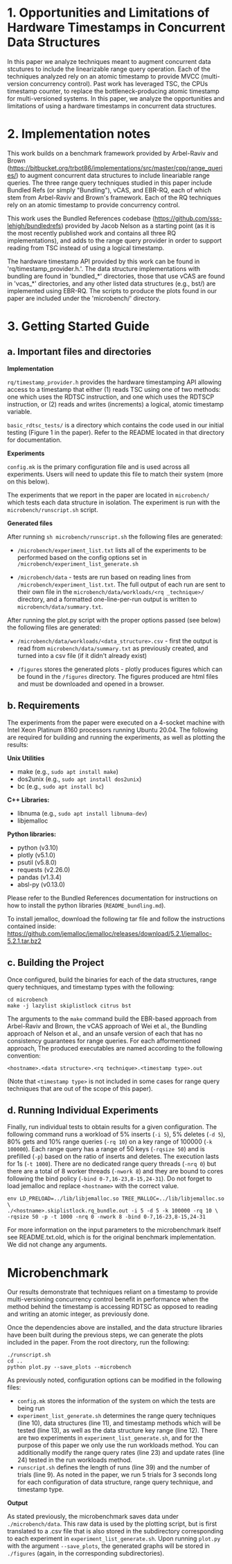 # 1. Opportunities and Limitations of Hardware Timestamps in Concurrent Data Structures

In this paper we analyze techniques meant to augment concurrent data stcutures to include the linearizable range query operation. Each of the techniques analyzed rely on an atomic timestamp to provide MVCC (multi-version concurrency control). Past work has leveraged TSC, the CPUs timestamp counter, to replace the bottleneck-producing atomic timestamp for multi-versioned systems. In this paper, we analyze the opportunities and limitations of using a hardware timestamps in concurrent data structures.

# 2. Implementation notes

This work builds on a benchmark framework provided by Arbel-Raviv and Brown (https://bitbucket.org/trbot86/implementations/src/master/cpp/range_queries/) to augment concurrent data structures to include lineariable range queries. The three range query techniques studied in this paper include Bundled Refs (or simply "Bundling"), vCAS, and EBR-RQ, each of which stem from Arbel-Raviv and Brown's framework. Each of the RQ techniques rely on an atomic timestamp to provide concurrency control.

This work uses the Bundled References codebase (https://github.com/sss-lehigh/bundledrefs) provided by Jacob Nelson as a starting point (as it is the most recently published work and contains all three RQ implementations), and adds to the range query provider in order to support reading from TSC instead of using a logical timestamp. 

The hardware timestamp API provided by this work can be found in 'rq/timestamp_provider.h.'. The data structure implementations with bundling are found in 'bundled_\*' directories, those that use vCAS are found in 'vcas_\*' directories, and any other listed data structures (e.g., bst/) are implemented using EBR-RQ. The scripts to produce the plots found in our paper are included under the 'microbench/' directory.

# 3. Getting Started Guide

## a. Important files and directories

**Implementation**

`rq/timestamp_provider.h` provides the hardware timestamping API allowing access to a timestamp that either (1) reads TSC using one of two methods: one which uses the RDTSC instruction, and one which uses the RDTSCP instruction, or (2) reads and writes (increments) a logical, atomic timestamp variable.

`basic_rdtsc_tests/` is a directory which contains the code used in our initial testing (Figure 1 in the paper). Refer to the README located in that directory for documentation.

**Experiments**

`config.mk` is the primary configuration file and is used across all experiments. Users will need to update this file to match their system (more on this below).

The experiments that we report in the paper are located in `microbench/` which tests each data structure in isolation. The experiment is run with the `microbench/runscript.sh` script.

**Generated files**

After running `sh microbench/runscript.sh` the following files are generated:

+ `/microbench/experiment_list.txt` lists all of the experiments to be performed based on the config options set in `/microbench/experiment_list_generate.sh`

+ `/microbench/data` - tests are run based on reading lines from `/microbench/experiment_list.txt`. The full output of each run are sent to their own file in the `microbench/data/workloads/<rq _technique>/` directory, and a formatted one-line-per-run output is written to `microbench/data/summary.txt`.

After running the plot.py script with the proper options passed (see below) the following files are generated:

+ `/microbench/data/workloads/<data_structure>.csv` - first the output is read from `microbench/data/summary.txt` as previously created, and turned into a csv file (if it didn't already exist)

+ `/figures` stores the generated plots - plotly produces figures which can be found in the `/figures` directory. The figures produced are html files and must be downloaded and opened in a browser.


## b. Requirements

The experiments from the paper were executed on a 4-socket machine with Intel Xeon Platinum 8160 processors running Ubuntu 20.04. The following are required for building and running the experiments, as well as plotting the results:

**Unix Utilities**
+ make (e.g., `sudo apt install make`)
+ dos2unix (e.g., `sudo apt install dos2unix`)
+ bc (e.g., `sudo apt install bc`)

**C++ Libraries:**
+ libnuma (e.g., `sudo apt install libnuma-dev`)
+ libjemalloc

**Python libraries:**
+ python (v3.10)
+ plotly (v5.1.0)
+ psutil (v5.8.0)
+ requests (v2.26.0)
+ pandas (v1.3.4)
+ absl-py (v0.13.0)

Please refer to the Bundled References documentation for instructions on how to install the python libraries (`README_bundling.md`).

To install jemalloc, download the following tar file and follow the instructions contained inside: https://github.com/jemalloc/jemalloc/releases/download/5.2.1/jemalloc-5.2.1.tar.bz2


## c. Building the Project

Once configured, build the binaries for each of the data structures, range query techniques, and timestamp types with the following:

```
cd microbench
make -j lazylist skiplistlock citrus bst
```

The arguments to the `make` command build the EBR-based approach from Arbel-Raviv and Brown, the vCAS approach of Wei et al., the Bundling approach of Nelson et al., and an unsafe version of each that has no consistency guarantees for range queries. For each afformentioned approach, The produced executables are named according to the following convention:

`<hostname>.<data structure>.<rq technique>.<timestamp type>.out`

(Note that `<timestamp type>` is not included in some cases for range query techniques that are out of the scope of this paper).

## d. Running Individual Experiments

Finally, run individual tests to obtain results for a given configuration. The following command runs a workload of 5% inserts (`-i 5`), 5% deletes (`-d 5`), 80% gets and 10% range queries (`-rq 10`) on a key range of 100000 (`-k 100000`). Each range query has a range of 50 keys (`-rqsize 50`) and is prefilled (`-p`) based on the ratio of inserts and deletes. The execution lasts for 1s (`-t 1000`). There are no dedicated range query threads (`-nrq 0`) but there are a total of 8 worker threads (`-nwork 8`) and they are bound to cores following the bind policy (`-bind 0-7,16-23,8-15,24-31`). Do not forget to load jemalloc and replace `<hostname>` with the correct value.

```
env LD_PRELOAD=../lib/libjemalloc.so TREE_MALLOC=../lib/libjemalloc.so \ 
./<hostname>.skiplistlock.rq_bundle.out -i 5 -d 5 -k 100000 -rq 10 \ 
-rqsize 50 -p -t 1000 -nrq 0 -nwork 8 -bind 0-7,16-23,8-15,24-31
```

For more information on the input parameters to the microbenchmark itself see README.txt.old, which is for the original benchmark implementation. We did not change any arguments.

# Microbenchmark

Our results demonstrate that techniques reliant on a timestamp to provide multi-versioning concurrency control benefit in performance when the method behind the timestamp is accessing RDTSC as opposed to reading and writing an atomic integer, as previously done.

Once the dependencies above are installed, and the data structure libraries have been built during the previous steps, we can generate the plots included in the paper. From the root directory, run the following:

```
./runscript.sh
cd ..
python plot.py --save_plots --microbench
```

As previously noted, configuration options can be modified in the following files:
+ `config.mk` stores the information of the system on which the tests are being run
+ `experiment_list_generate.sh` determines the range query techniques (line 10), data structures (line 11), and timestamp methods which will be tested (line 13), as well as the data structure key range (line 12). There are two experiments in `experiment_list_generate.sh`, and for the purpose of this paper we only use the run workloads method. You can additionally modify the range query rates (line 23) and update rates (line 24) tested in the run workloads method.
+ `runscript.sh` defines the length of runs (line 39) and the number of trials (line 9). As noted in the paper, we run 5 trials for 3 seconds long for each configuration of data structure, range query technique, and timestamp type.

**Output**

As stated previously, the microbenchmark saves data under `./microbench/data`. This raw data is used by the plotting script, but is first translated to a .csv file that is also stored in the subdirectory corresponding to each experiment in `experiment_list_generate.sh`. Upon running `plot.py` with the argument `--save_plots`, the generated graphs will be stored in `./figures` (again, in the corresponding subdirectories).